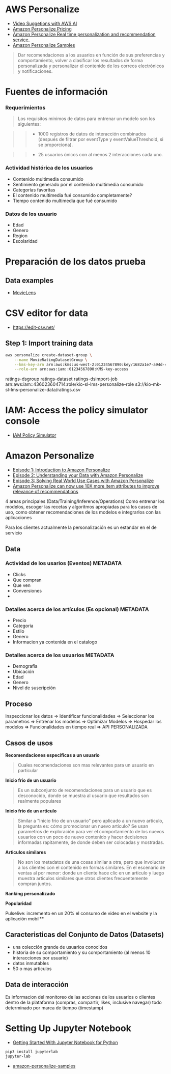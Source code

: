 # AWS Personalize
- [Video Suggetions with AWS AI](https://www.youtube.com/watch?v=glSFmuAfRjE)
- [Amazon Personalize Pricing](https://aws.amazon.com/personalize/pricing/)
- [Amazon Personalize Real time personalization and recommendation service.](https://console.aws.amazon.com/personalize/home?region=us-east-1#start)
- [Amazon Personalize Samples](https://github.com/aws-samples/amazon-personalize-samples)

> Dar recomendaciones a los usuarios en función de sus preferencias y comportamiento, volver a clasificar los resultados de forma personalizada y personalizar el contenido de los correos electrónicos y notificaciones.

# Fuentes de información

### Requerimientos

> Los requisitos mínimos de datos para entrenar un modelo son los siguientes:

>> - 1000 registros de datos de interacción combinados (después de filtrar por eventType y eventValueThreshold, si se proporciona).

>> - 25 usuarios únicos con al menos 2 interacciones cada uno.

### Actividad histórica de los usuarios
- Contenido multimedia consumido
- Sentimiento generado por el contenido multimedia consumido
- Categorías favoritas
- El contenido multimedia fué consumido completamente?
- Tiempo contenido multimedia que fué consumido
  
### Datos de los usuario
- Edad
- Genero
- Region
- Escolaridad

# Preparación de los datos prueba

## Data examples

- [MovieLens](https://grouplens.org/datasets/movielens/)

# CSV editor for data

- https://edit-csv.net/


## Step 1: Import training data

```sh
aws personalize create-dataset-group \
    --name MovieRatingDatasetGroup \
    --kms-key-arn arn:aws:kms:us-west-2:01234567890:key/1682a1e7-a94d-4d92-bbdf-837d3b62315e \
    --role-arn arn:aws:iam::01234567890:KMS-key-access

```
ratings-dsgroup
ratings-dataset
ratings-dsimport-job
arn:aws:iam::436023604714:role/kio-sl-lms-personalize-role
s3://kio-mk-sl-lms-personalize-data/ratings.csv


# IAM: Access the policy simulator console

- [IAM Policy Simulator](https://policysim.aws.amazon.com/home/index.jsp?#)



# Amazon Personalize
- [Episode 1: Introduction to Amazon Personalize](https://youtu.be/TEioktJD1GE)
- [Episode 2: Understanding your Data with Amazon Personalize](https://youtu.be/TEioktJD1GE)
- [Episode 3: Solving Real World Use Cases with Amazon Personalize](https://youtu.be/9N7s_dVVWBE)
- [Amazon Personalize can now use 10X more item attributes to improve relevance of recommendations](https://aws.amazon.com/es/blogs/machine-learning/amazon-personalize-can-now-use-10x-more-item-attributes-to-improve-relevance-of-recommendations/)

4 areas principales (Data/Training/Inference/Operations)
Como entrenar los modelos, escoger las recetas y algoritmos apropiadas para los casos de uso, como obtener recomendaciones de los modelos e integrarlos con las aplicaciones

Para los clientes actualmente la personalización es un estandar en el de servicio   

## Data
### Actividad de los usarios (Eventos) METADATA
- Clicks
- Que compran
- Que ven
- Conversiones
- 
### Detalles acerca de los artículos (Es opcional) METADATA
- Precio
- Categoria
- Estilo
- Genero
- Informacion ya contenida en el catalogo

### Detalles acerca de los usuarios METADATA
- Demografía
- Ubicación
- Edad
- Genero
- Nivel de suscripción

## Proceso

Inspeccionar los datos => Identificar funcionalidades => Seleccionar los parametros => Entrenar los modelos => Optimizar Modelos => Hospedar los modelos => Funcionalidades en tiempo real => API PERSONALIZADA

## Casos de usos
**Recomendaciones especificas a un usuario**
> Cuales recomendaciones son mas relevantes para un usuario en particular 

**Inicio frio de un usuario**
> Es un subconjunto de recomendaciones para un usuario que es desconocido, donde se muestra al usuario que resultados son realmente populares

**Inicio frio de un articulo**
> Similar a "Inicio frio de un usuario" pero aplicado a un nuevo articulo, la pregunta es: cómo promocionar un nuevo artículo? Se usan parametros de exploración para ver el comportamiento de los nuevos usuarios con un poco de nuevo contenido y hacer decisiones informadas rapitamente, de donde deben ser colocadas y mostradas.

**Articulos similares**
> No son los metadatos de una cosas similar a otra, pero que involucrar a los clientes con el contenido en formas similares. En el escenario de ventas al por menor: donde un cliente hace clic en un articulo y luego muestra articulos similares que otros clientes frecuentemente compran juntos.

**Ranking personalizado**

**Popularidad**

Pulselive: incremento en un 20% el consumo de video en el website y la aplicación mobil**
 
## Caracteristicas del Conjunto de Datos (Datasets)
- una colección grande de usuarios conocidos
- historia de su comportamiento y su comportamiento (al menos 10 interacciones por usuario)
- datos inmutables
- 50 o mas articulos

## Data de interacción
Es informacion del monitoreo de las acciones de los usuarios o clientes dentro de la plataforma (compras, compartir, likes, inclusive navegar) todo determinado por marca de tiempo (timestamp)


# Setting Up Jupyter Notebook
- [Getting Started With Jupyter Notebook for Python](https://medium.com/codingthesmartway-com-blog/getting-started-with-jupyter-notebook-for-python-4e7082bd5d46)

```sh
pip3 install jupyterlab
jupyter-lab
```

- [amazon-personalize-samples](https://github.com/aws-samples/amazon-personalize-samples)